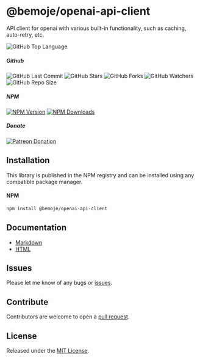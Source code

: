 # @bemoje/openai-api-client
API client for openai with various built-in functionality, such as caching, auto-retry, etc.

![GitHub Top Language](https://img.shields.io/github/languages/top/bemoje/https://github.com/bemoje/tsmono)

##### Github
![GitHub Last Commit](https://img.shields.io/github/last-commit/bemoje/https://github.com/bemoje/tsmono?color=red)
![GitHub Stars](https://img.shields.io/github/stars/bemoje/https://github.com/bemoje/tsmono)
![GitHub Forks](https://img.shields.io/github/forks/bemoje/https://github.com/bemoje/tsmono)
![GitHub Watchers](https://img.shields.io/github/watchers/bemoje/https://github.com/bemoje/tsmono)
![GitHub Repo Size](https://img.shields.io/github/repo-size/bemoje/https://github.com/bemoje/tsmono)

##### NPM
<span><a href="https://npmjs.org/@bemoje/openai-api-client" title="View this project on NPM"><img src="https://img.shields.io/npm/v/@bemoje/openai-api-client" alt="NPM Version" /></a></span>
<span><a href="https://npmjs.org/@bemoje/openai-api-client" title="NPM Downloads"><img src="https://img.shields.io/npm/dt/@bemoje/openai-api-client" alt="NPM Downloads" /></a></span>


##### Donate
<span><a href="https://www.patreon.com/user?u=40752770" title="Donate using Patreon"><img src="https://img.shields.io/badge/patreon-donate-yellow.svg" alt="Patreon Donation" /></a></span>

## Installation
This library is published in the NPM registry and can be installed using any compatible package manager.

#### NPM
```sh
npm install @bemoje/openai-api-client
```

## Documentation
- [Markdown](https://github.com/bemoje/tsmono/pkg/openai-api-client/docs/md/index.md)
- [HTML](https://github.com/bemoje/tsmono/pkg/openai-api-client/docs/md/index.md)

## Issues
Please let me know of any bugs or [issues](https://github.com/bemoje/https://github.com/bemoje/tsmono/issues).

## Contribute
Contributors are welcome to open a [pull request](https://github.com/bemoje/https://github.com/bemoje/tsmono/pulls).

## License
Released under the [MIT License](./LICENSE).
